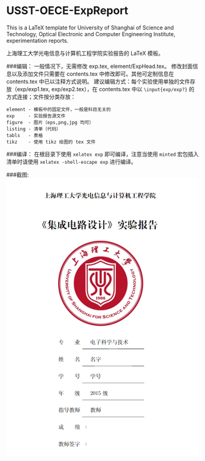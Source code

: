# USST-OECE-ExpReport
This is a LaTeX template for University of Shanghai of Science and Technology, Optical Electronic and Computer Engineering Institute, experimentation reports.

上海理工大学光电信息与计算机工程学院实验报告的 LaTeX 模板。

###编辑：
一般情况下，无需修改 exp.tex, element/ExpHead.tex。
修改封面信息以及添加文件只需要在 contents.tex 中修改即可。其他可定制信息在 contents.tex 中已以注释方式说明。
建议编辑方式：每个实验使用单独的文件存放（exp/exp1.tex, exp/exp2.tex），在 contents.tex 中以 `\input{exp/exp?}` 的方式连接；文件按分类存放：
```
element - 模板中的固定文件，一般是科目无关的
exp     - 实验报告源文件
figure  - 图片（eps,png,jpg 均可）
listing - 清单（代码）
tabls   - 表格
tikz    - 使用 tikz 绘图的 tex 文件
```

###编译：
在根目录下使用 `xelatex exp` 即可编译，注意当使用 `minted` 宏包插入清单时请使用 `xelatex -shell-escape exp` 进行编译。 

###截图:
![PDF Preview](element/Preview-coverpage.png "Preview - Cover Page")
